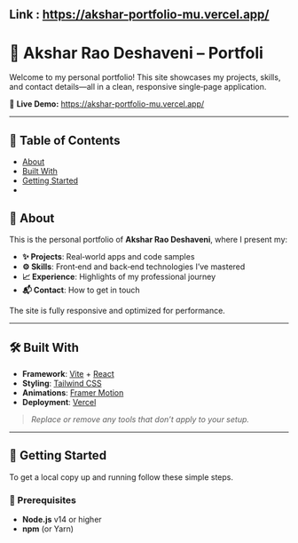 ## Link : https://akshar-portfolio-mu.vercel.app/

# 🚀 Akshar Rao Deshaveni – Portfoli

Welcome to my personal portfolio! This site showcases my projects, skills, and contact details—all in a clean, responsive single‑page application.

🔗 **Live Demo:** https://akshar-portfolio-mu.vercel.app/  

---

## 📑 Table of Contents

- [About](#about)  
- [Built With](#built-with)  
- [Getting Started](#getting-started)
- 
## 📝 About

This is the personal portfolio of **Akshar Rao Deshaveni**, where I present my:

- **✨ Projects**: Real‑world apps and code samples  
- **⚙️ Skills**: Front‑end and back‑end technologies I’ve mastered  
- **📈 Experience**: Highlights of my professional journey  
- **📬 Contact**: How to get in touch  

The site is fully responsive and optimized for performance.

---

## 🛠️ Built With

- **Framework**: [Vite](https://vitejs.dev/) + [React](https://reactjs.org/)  
- **Styling**: [Tailwind CSS](https://tailwindcss.com/)  
- **Animations**: [Framer Motion](https://www.framer.com/motion/)  
- **Deployment**: [Vercel](https://vercel.com/)  

> _Replace or remove any tools that don’t apply to your setup._

---

## 🚀 Getting Started

To get a local copy up and running follow these simple steps.

### 🔧 Prerequisites

- **Node.js** v14 or higher  
- **npm** (or Yarn)

